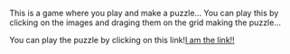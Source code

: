 This is a game where you play and make a puzzle...
You can play this by clicking on the images and draging them on the grid making the puzzle...

You can play the puzzle by clicking on this link!<a href="http://htmlpreview.github.io/?https://github.com/Duduoop/Puzzle-game/blob/main/index.html">I am the link!!</a>
